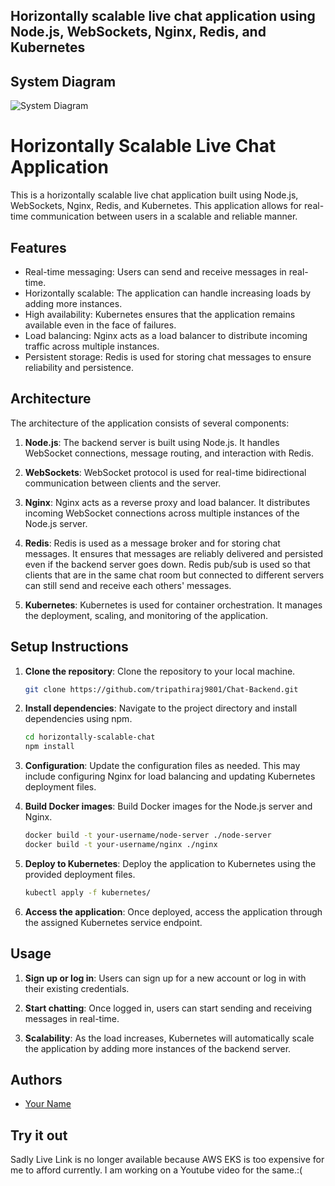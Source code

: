 ## Horizontally scalable live chat application using Node.js, WebSockets, Nginx, Redis, and Kubernetes


## System Diagram

![System Diagram](https://user-images.githubusercontent.com/96862218/209307263-e739e9eb-5034-4c13-a5f5-8802824eeef5.svg)

# Horizontally Scalable Live Chat Application

This is a horizontally scalable live chat application built using Node.js, WebSockets, Nginx, Redis, and Kubernetes. This application allows for real-time communication between users in a scalable and reliable manner.

## Features

- Real-time messaging: Users can send and receive messages in real-time.
- Horizontally scalable: The application can handle increasing loads by adding more instances.
- High availability: Kubernetes ensures that the application remains available even in the face of failures.
- Load balancing: Nginx acts as a load balancer to distribute incoming traffic across multiple instances.
- Persistent storage: Redis is used for storing chat messages to ensure reliability and persistence.

## Architecture

The architecture of the application consists of several components:

1. **Node.js**: The backend server is built using Node.js. It handles WebSocket connections, message routing, and interaction with Redis.

2. **WebSockets**: WebSocket protocol is used for real-time bidirectional communication between clients and the server.

3. **Nginx**: Nginx acts as a reverse proxy and load balancer. It distributes incoming WebSocket connections across multiple instances of the Node.js server.

4. **Redis**: Redis is used as a message broker and for storing chat messages. It ensures that messages are reliably delivered and persisted even if the backend server goes down. Redis pub/sub is used so that clients that are in the same chat room but connected to different servers can still send and receive each others' messages.

5. **Kubernetes**: Kubernetes is used for container orchestration. It manages the deployment, scaling, and monitoring of the application.

## Setup Instructions

1. **Clone the repository**: Clone the repository to your local machine.

    ```bash
    git clone https://github.com/tripathiraj9801/Chat-Backend.git
    ```

2. **Install dependencies**: Navigate to the project directory and install dependencies using npm.

    ```bash
    cd horizontally-scalable-chat
    npm install
    ```

3. **Configuration**: Update the configuration files as needed. This may include configuring Nginx for load balancing and updating Kubernetes deployment files.

4. **Build Docker images**: Build Docker images for the Node.js server and Nginx.

    ```bash
    docker build -t your-username/node-server ./node-server
    docker build -t your-username/nginx ./nginx
    ```

5. **Deploy to Kubernetes**: Deploy the application to Kubernetes using the provided deployment files.

    ```bash
    kubectl apply -f kubernetes/
    ```

6. **Access the application**: Once deployed, access the application through the assigned Kubernetes service endpoint.

## Usage

1. **Sign up or log in**: Users can sign up for a new account or log in with their existing credentials.

2. **Start chatting**: Once logged in, users can start sending and receiving messages in real-time.

3. **Scalability**: As the load increases, Kubernetes will automatically scale the application by adding more instances of the backend server.

## Authors

- [Your Name](https://github.com/tripathiraj9801)


## Try it out

Sadly Live Link is no longer available because AWS EKS is too expensive for me to afford currently. I am working on a Youtube video for the same.:(
